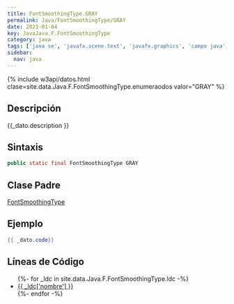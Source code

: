 ```yaml
---
title: FontSmoothingType.GRAY
permalink: Java/FontSmoothingType/GRAY
date: 2021-01-04
key: JavaJava.F.FontSmoothingType
category: java
tags: ['java se', 'javafx.scene.text', 'javafx.graphics', 'campo java', 'JavaFX 2.1']
sidebar: 
  nav: java
---
```


{% include w3api/datos.html clase=site.data.Java.F.FontSmoothingType.enumeraodos valor="GRAY" %}

## Descripción
{{_dato.description }}

## Sintaxis
~~~java
public static final FontSmoothingType GRAY
~~~

## Clase Padre
[FontSmoothingType](/Java/FontSmoothingType/)

## Ejemplo
~~~java
{{ _dato.code}}
~~~

## Líneas de Código
<ul>
{%- for _ldc in site.data.Java.F.FontSmoothingType.ldc -%}
   <li>
       <a href="{{_ldc['url'] }}">{{ _ldc['nombre'] }}</a>
   </li>
{%- endfor -%}
</ul>
